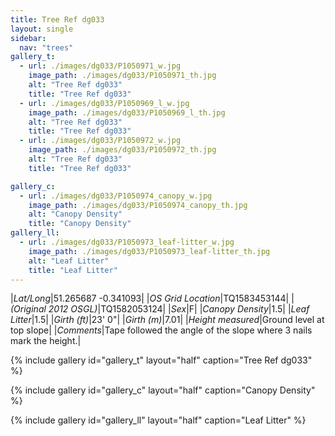 ```yaml
---
title: Tree Ref dg033
layout: single
sidebar:
  nav: "trees"
gallery_t: 
  - url: ./images/dg033/P1050971_w.jpg
    image_path: ./images/dg033/P1050971_th.jpg
    alt: "Tree Ref dg033"
    title: "Tree Ref dg033"
  - url: ./images/dg033/P1050969_l_w.jpg
    image_path: ./images/dg033/P1050969_l_th.jpg
    alt: "Tree Ref dg033"
    title: "Tree Ref dg033"
  - url: ./images/dg033/P1050972_w.jpg
    image_path: ./images/dg033/P1050972_th.jpg
    alt: "Tree Ref dg033"
    title: "Tree Ref dg033"

gallery_c:
  - url: ./images/dg033/P1050974_canopy_w.jpg
    image_path: ./images/dg033/P1050974_canopy_th.jpg
    alt: "Canopy Density"
    title: "Canopy Density"
gallery_ll:
  - url: ./images/dg033/P1050973_leaf-litter_w.jpg
    image_path: ./images/dg033/P1050973_leaf-litter_th.jpg
    alt: "Leaf Litter"
    title: "Leaf Litter"
---
```


|*Lat/Long*|51.265687 -0.341093|
|*OS Grid Location*|TQ1583453144|
|*(Original 2012 OSGL)*|TQ1582053124|
|*Sex*|F|
|*Canopy Density*|1.5|
|*Leaf Litter*|1.5|
|*Girth (ft)*|23' 0"|
|*Girth (m)*|7.01|
|*Height measured*|Ground level at top slope|
|*Comments*|Tape followed the angle of the slope where 3 nails mark the height.|

{% include gallery id="gallery_t" layout="half" caption="Tree Ref dg033" %}

{% include gallery id="gallery_c" layout="half" caption="Canopy Density" %}

{% include gallery id="gallery_ll" layout="half" caption="Leaf Litter" %}

